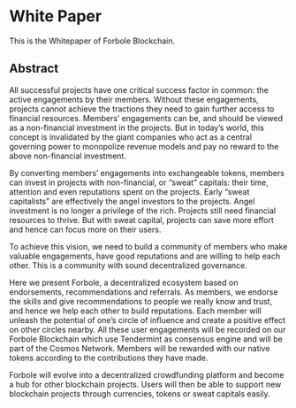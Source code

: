 # White Paper
This is the Whitepaper of Forbole Blockchain.
## Abstract
All successful projects have one critical success factor in common: the active engagements by their members. Without these engagements, projects cannot achieve the tractions they need to gain further access to financial resources. Members’ engagements can be, and should be viewed as a non-financial investment in the projects. But in today’s world, this concept is invalidated by the giant companies who act as a central governing power to monopolize revenue models and pay no reward to the above non-financial investment.

By converting members’ engagements into exchangeable tokens, members can invest in projects with non-financial, or “sweat” capitals: their time, attention and even reputations spent on the projects. Early “sweat capitalists” are effectively the angel investors to the projects. Angel investment is no longer a privilege of the rich. Projects still need financial resources to thrive. But with sweat capital, projects can save more effort and hence can focus more on their users.

To achieve this vision, we need to build a community of members who make valuable engagements, have good reputations and are willing to help each other. This is a community with sound decentralized governance.

Here we present Forbole, a decentralized ecosystem based on endorsements, recommendations and referrals. As members, we endorse the skills and give recommendations to people we really know and trust, and hence we help each other to build reputations. Each member will unleash the potential of one’s circle of influence and create a positive effect on other circles nearby. All these user engagements will be recorded on our Forbole Blockchain which use Tendermint as consensus engine and will be part of the Cosmos Network. Members will be rewarded with our native tokens according to the contributions they have made.

Forbole will evolve into a decentralized crowdfunding platform and become a hub for other blockchain projects. Users will then be able to support new blockchain projects through currencies, tokens or sweat capitals easily.
